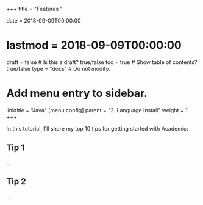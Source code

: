 +++
title = "Features "

date = 2018-09-09T00:00:00
# lastmod = 2018-09-09T00:00:00

draft = false  # Is this a draft? true/false
toc = true  # Show table of contents? true/false
type = "docs"  # Do not modify.

# Add menu entry to sidebar.
linktitle = "Java"
[menu.config]
  parent = "2. Language Install"
  weight = 1
+++

In this tutorial, I'll share my top 10 tips for getting started with Academic:

## Tip 1

...

## Tip 2

...
